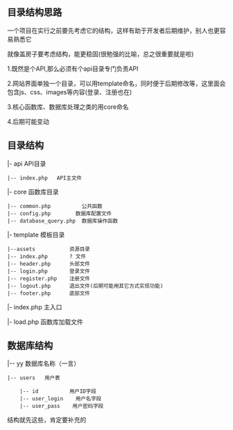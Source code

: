 ## 目录结构思路
一个项目在实行之前要先考虑它的结构，这样有助于开发者后期维护，别人也更容易熟悉它

就像盖房子要考虑结构，能更稳固(很勉强的比喻，总之很重要就是啦)

1.既然是个API,那么必须有个api目录专门负责API

2.网站界面单独一个目录，可以用template命名，同时便于后期修改等，这里面会包含js、css、images等内容(登录、注册也在)

3.核心函数库、数据库处理之类的用core命名

4.后期可能变动

## 目录结构
|- api          API目录

    |-- index.php   API主文件

|- core         函数库目录
    
    |-- common.php          公共函数
    |-- config.php        数据库配置文件
    |-- database_query.php  数据库操作函数

|- template     模板目录

    |--assets           资源目录
    |-- index.php       ? 文件
    |-- header.php      头部文件
    |-- login.php       登录文件
    |-- register.php    注册文件
    |-- logout.php      退出文件(后期可能用其它方式实现功能)
    |-- footer.php      底部文件

|- index.php    主入口

|- load.php     函数库加载文件

## 数据库结构
|-- yy      数据库名称（一言）

    |-- users   用户表

        |-- id          用户ID字段
        |-- user_login    用户名字段
        |-- user_pass    用户密码字段

结构就先这些，肯定要补充的